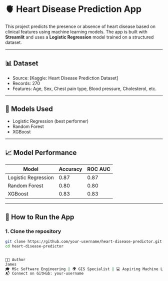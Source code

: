 # 🫀 Heart Disease Prediction App

This project predicts the presence or absence of heart disease based on clinical features using machine learning models. The app is built with **Streamlit** and uses a **Logistic Regression** model trained on a structured dataset.

---

## 📊 Dataset

- Source: [Kaggle: Heart Disease Prediction Dataset]
- Records: 270
- Features: Age, Sex, Chest pain type, Blood pressure, Cholesterol, etc.

---

## 🧠 Models Used

- Logistic Regression (best performer)
- Random Forest
- XGBoost

---

## 📈 Model Performance

| Model              | Accuracy | ROC AUC |
|-------------------|----------|---------|
| Logistic Regression | 0.87     | 0.87    |
| Random Forest       | 0.80     | 0.80    |
| XGBoost             | 0.83     | 0.83    |

---

## 🚀 How to Run the App

### 1. Clone the repository
```bash
git clone https://github.com/your-username/heart-disease-predictor.git
cd heart-disease-predictor


👨‍💻 Author
James
🎓 MSc Software Engineering | 🌍 GIS Specialist | 💻 Aspiring Machine Learning Engineer
📬 Connect on GitHub: your-username
